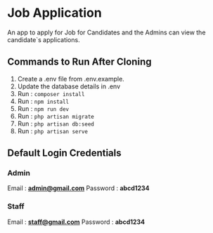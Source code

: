 # Job Application

An app to apply for Job for Candidates and the Admins can view the candidate`s applications.

## Commands to Run After Cloning

1. Create a .env file from .env.example.
2. Update the database details in .env
3. Run : ``` composer install ```
4. Run : ``` npm install ```
5. Run : ``` npm run dev ```
6. Run : ``` php artisan migrate ```
7. Run : ``` php artisan db:seed ```
8. Run : ``` php artisan serve ```

## Default Login Credentials

### Admin

Email : **admin@gmail.com**
Password : **abcd1234**

### Staff

Email : **staff@gmail.com**
Password : **abcd1234**

